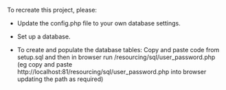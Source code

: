 To recreate this project, please:

- Update the config.php file to your own database settings.

- Set up a database.

- To create and populate the database tables:
Copy and paste code from setup.sql and then in browser run /resourcing/sql/user_password.php 
(eg copy and paste http://localhost:81/resourcing/sql/user_password.php into browser updating the path as required)

